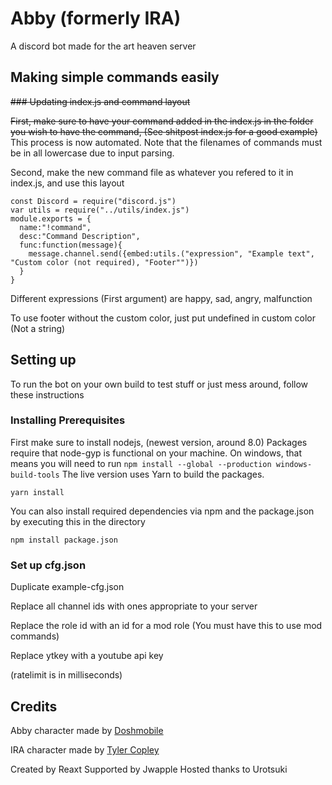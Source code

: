 # Abby (formerly IRA)
A discord bot made for the art heaven server
## Making simple commands easily

~~### Updating index.js and command layout~~

~~First, make sure to have your command added in the index.js in the folder you wish to have the command, (See shitpost index.js for a good example)~~  
This process is now automated. Note that the filenames of commands must be in all lowercase due to input parsing.

Second, make the new command file as whatever you refered to it in index.js, and use this layout
```
const Discord = require("discord.js")
var utils = require("../utils/index.js")
module.exports = {
  name:"!command",
  desc:"Command Description",
  func:function(message){
    message.channel.send({embed:utils.("expression", "Example text", "Custom color (not required), "Footer"")})
  }
}
```

Different expressions (First argument) are happy, sad, angry, malfunction

To use footer without the custom color, just put undefined in custom color (Not a string)
## Setting up
To run the bot on your own build to test stuff or just mess around, follow these instructions
### Installing Prerequisites
First make sure to install nodejs, (newest version, around 8.0)
Packages require that node-gyp is functional on your machine. On windows, that means you will need to run `npm install --global --production windows-build-tools`
The live version uses Yarn to build the packages. 
```
yarn install
```
You can also install required dependencies via npm and the package.json by executing this in the directory
```
npm install package.json
```

### Set up cfg.json
Duplicate example-cfg.json

Replace all channel ids with ones appropriate to your server

Replace the role id with an id for a mod role (You must have this to use mod commands)

Replace ytkey with a youtube api key

(ratelimit is in milliseconds)



## Credits

Abby character made by [Doshmobile](http://doshmobile.tumblr.com/)

IRA character made by [Tyler Copley](https://twitter.com/divineluke)

Created by Reaxt
Supported by Jwapple
Hosted thanks to Urotsuki